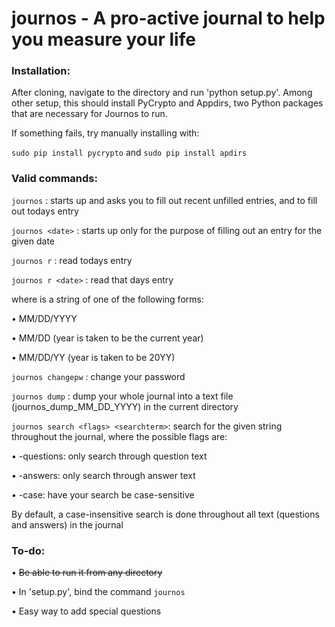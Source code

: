journos - A pro-active journal to help you measure your life
=======

### Installation:

After cloning, navigate to the directory and run 'python setup.py'. Among other setup, this should install PyCrypto and Appdirs, two Python packages that are necessary for Journos to run.

If something fails, try manually installing with:

`sudo pip install pycrypto` and `sudo pip install apdirs`

### Valid commands:

`journos` : starts up and asks you to fill out recent unfilled entries, and to fill out todays entry

`journos <date>` : starts up only for the purpose of filling out an entry for the given date

`journos r` : read todays entry

`journos r <date>` : read that days entry

where <date> is a string of one of the following forms:

• MM/DD/YYYY

• MM/DD (year is taken to be the current year)

• MM/DD/YY (year is taken to be 20YY)


`journos changepw` : change your password

`journos dump` : dump your whole journal into a text file (journos\_dump\_MM\_DD\_YYYY) in the current directory

`journos search <flags> <searchterm>`: search for the given string throughout the journal, where the possible flags are:

• -questions: only search through question text

• -answers: only search through answer text

• -case: have your search be case-sensitive

By default, a case-insensitive search is done throughout all text (questions and answers) in the journal


### To-do:

• ~~Be able to run it from any directory~~

• In 'setup.py', bind the command `journos`

• Easy way to add special questions
